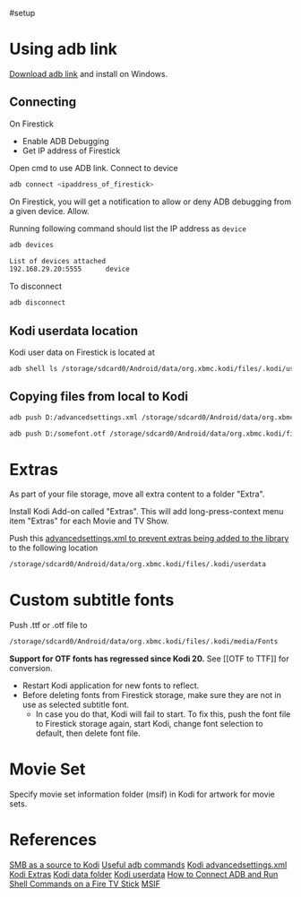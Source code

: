 #setup
# Using adb link
[Download adb link](http://www.jocala.com/adblink.html) and install on Windows.

## Connecting
On Firestick
- Enable ADB Debugging
- Get IP address of Firestick

Open cmd to use ADB link.
Connect to device
```bash
adb connect <ipaddress_of_firestick>
```
On Firestick, you will get a notification to allow or deny ADB debugging from a given device. Allow.

Running following command should list the IP address as `device`
```bash
adb devices

List of devices attached
192.168.29.20:5555      device
```
To disconnect
```bash
adb disconnect
```
## Kodi userdata location
Kodi user data on Firestick is located at 
```bash
adb shell ls /storage/sdcard0/Android/data/org.xbmc.kodi/files/.kodi/userdata
```
## Copying files from local to Kodi
```bash
adb push D:/advancedsettings.xml /storage/sdcard0/Android/data/org.xbmc.kodi/files/.kodi/userdata

adb push D:/somefont.otf /storage/sdcard0/Android/data/org.xbmc.kodi/files/.kodi/media/Fonts
```

# Extras
As part of your file storage, move all extra content to a folder "Extra".

Install Kodi Add-on called "Extras". This will add long-press-context menu item "Extras" for each Movie and TV Show.

Push this [advancedsettings.xml to prevent extras being added to the library](https://kodi.wiki/view/Add-on:Extras#Preventing_Extras_Being_Added_To_Library) to the following location
```bash
/storage/sdcard0/Android/data/org.xbmc.kodi/files/.kodi/userdata
```
# Custom subtitle fonts

Push .ttf or .otf file to 
```bash
/storage/sdcard0/Android/data/org.xbmc.kodi/files/.kodi/media/Fonts
```
**Support for OTF fonts has regressed since Kodi 20.** See [[OTF to TTF]] for conversion.

- Restart Kodi application for new fonts to reflect.
- Before deleting fonts from Firestick storage, make sure they are not in use as selected subtitle font.
	- In case you do that, Kodi will fail to start. To fix this, push the font file to Firestick storage again, start Kodi, change font selection to default, then delete font file.

# Movie Set
Specify movie set information folder (msif) in Kodi for artwork for movie sets.


# References
[SMB as a source to Kodi](https://kodi.wiki/view/SMB)
[Useful adb commands](https://gist.github.com/Pulimet/5013acf2cd5b28e55036c82c91bd56d8)
[Kodi advancedsettings.xml](https://kodi.wiki/view/Advancedsettings.xml)
[Kodi Extras](https://kodi.wiki/view/Add-on:Extras)
[Kodi data folder](https://kodi.wiki/view/Kodi_data_folder)
[Kodi userdata](https://kodi.wiki/view/Userdata)
[How to Connect ADB and Run Shell Commands on a Fire TV Stick](https://www.aftvnews.com/how-to-connect-to-a-fire-tv-or-fire-tv-stick-via-adb/)
[MSIF](https://kodi.wiki/view/Movie_set_information_folder)
